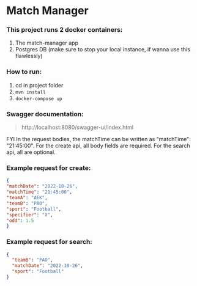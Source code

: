 # Match Manager

### This project runs 2 docker containers:
1. The match-manager app
2. Postgres DB (make sure to stop your local instance, if wanna use this flawlessly)

### How to run:
1. cd in project folder  
2. `mvn install`
3. `docker-compose up`

### Swagger documentation:  
> http://localhost:8080/swagger-ui/index.html

FYI
In the request bodies, the matchTime can be written as "matchTime": "21:45:00".
For the create api, all body fields are required.
For the search api, all are optional.

### Example request for create:
```json
{
"matchDate": "2022-10-26",
"matchTime": "21:45:00",
"teamA": "AEK",
"teamB": "PAO",
"sport": "Football",
"specifier": "X",
"odd": 1.5
}
```

### Example request for search:
```json
{
  "teamB": "PAO",
  "matchDate": "2022-10-26",
  "sport": "Football"
}
```
